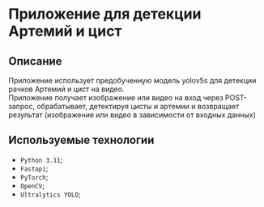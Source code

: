 # Приложение для детекции Артемий и цист

## **Описание**
Приложение использует предобученную модель yolov5s для детекции рачков Артемий и цист на видео. <br>
Приложение получает изображение или видео на вход через POST-запрос, обрабатывает, детектируя цисты и артемии и возвращает результат (изображение или видео в зависимости от входных данных)

## Используемые технологии
* `Python 3.11`;
* `Fastapi`;
* `PyTorch`;
* `OpenCV`;
* `Ultralytics YOLO`;

